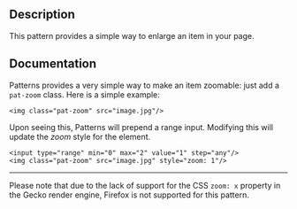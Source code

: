 ## Description

This pattern provides a simple way to enlarge an item in your page.

## Documentation

Patterns provides a very simple way to make an item zoomable: just add a
`pat-zoom` class. Here is a simple example:

    <img class="pat-zoom" src="image.jpg"/>

Upon seeing this, Patterns will prepend a range input. Modifying this
will update the *zoom* style for the element.

    <input type="range" min="0" max="2" value="1" step="any"/>
    <img class="pat-zoom" src="image.jpg" style="zoom: 1"/>
    
* * *

Please note that due to the lack of support for the CSS `zoom: x` property in the Gecko render engine, Firefox is not supported for this pattern. 
